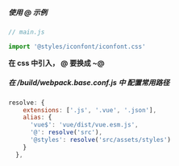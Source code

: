 ##### 使用 @ 示例

```js
// main.js

import '@styles/iconfont/iconfont.css'
```

**在 css 中引入， @  要换成 ~@**



##### 在 /build/webpack.base.conf.js 中 配置常用路径

```js
resolve: {
    extensions: ['.js', '.vue', '.json'],
    alias: {
      'vue$': 'vue/dist/vue.esm.js',
      '@': resolve('src'),
      '@styles': resolve('src/assets/styles')
    }
  },
```

